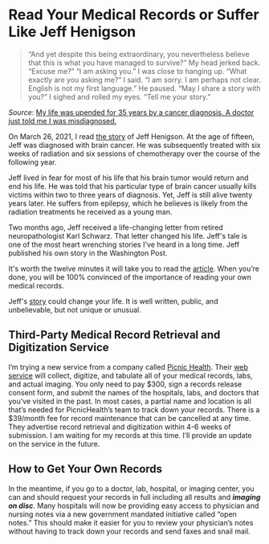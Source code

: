 # Read Your Medical Records or Suffer Like Jeff Henigson

> “And yet despite this being extraordinary, you nevertheless believe that this is what you have managed to survive?”
> My head jerked back. “Excuse me?”
> “I am asking you.”
> I was close to hanging up. “What exactly are you asking me?” I said.
> “I am sorry. I am perhaps not clear. English is not my first language.” He paused. “May I share a story with you?”
> I sighed and rolled my eyes. “Tell me your story.”

*Source*: [My life was upended for 35 years by a cancer diagnosis. A doctor just told me I was misdiagnosed.](https://www.washingtonpost.com/lifestyle/2021/03/26/my-life-was-upended-35-years-by-cancer-diagnosis-doctor-just-told-me-i-was-misdiagnosed/)

On March 26, 2021, I read [the story](https://www.washingtonpost.com/lifestyle/2021/03/26/my-life-was-upended-35-years-by-cancer-diagnosis-doctor-just-told-me-i-was-misdiagnosed/) of Jeff Henigson. At the age of fifteen, Jeff was diagnosed with brain cancer. He was subsequently treated with six weeks of radiation and six sessions of chemotherapy over the course of the following year.

Jeff lived in fear for most of his life that his brain tumor would return and end his life. He was told that his particular type of brain cancer usually kills victims within two to three years of diagnosis. Yet, Jeff is still alive twenty years later. He suffers from epilepsy, which he believes is likely from the radiation treatments he received as a young man.

Two months ago, Jeff received a life-changing letter from retired neuropathologist Karl Schwarz. That letter changed his life. Jeff's tale is one of the most heart wrenching stories I've heard in a long time. Jeff published his own story in the Washington Post.

It's worth the twelve minutes it will take you to read the [article](https://www.washingtonpost.com/lifestyle/2021/03/26/my-life-was-upended-35-years-by-cancer-diagnosis-doctor-just-told-me-i-was-misdiagnosed/). When you’re done, you will be 100% convinced of the importance of reading your own medical records.

Jeff's [story](https://www.washingtonpost.com/lifestyle/2021/03/26/my-life-was-upended-35-years-by-cancer-diagnosis-doctor-just-told-me-i-was-misdiagnosed/) could change your life. It is well written, public, and unbelievable, but not unique or unusual.

## Third-Party Medical Record Retrieval and Digitization Service
I’m trying a new service from a company called [Picnic Health](https://picnichealth.com/). Their [web service](https://app.picnichealth.com/onboard/account/get-started) will collect, digitize, and tabulate all of your medical records, labs, and actual imaging. You only need to pay $300, sign a records release consent form, and submit the names of the hospitals, labs, and doctors that you’ve visited in the past. In most cases, a partial name and location is all that’s needed for PicnicHealth’s team to track down your records. There is a $39/month fee for record maintenance that can be cancelled at any time. They advertise record retrieval and digitization within 4-6 weeks of submission. I am waiting for my records at this time. I’ll provide an update on the service in the future.

## How to Get Your Own Records

In the meantime, if you go to a doctor, lab, hospital, or imaging center, you can and should request your records in full including all results and ***imaging on disc***. Many hospitals will now be providing easy access to physician and nursing notes via a new government mandated initiative called “open notes.” This should make it easier for you to review your physician’s notes without having to track down your records and send faxes and snail mail.
